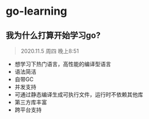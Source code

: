 # go-learning

## 我为什么打算开始学习go?

> 2020.11.5 周四 晚上8:51

- 想学习下热门语言，高性能的编译型语言
- 语法简洁
- 自带GC
- 并发支持
- 可通过静态编译生成可执行文件，运行时不依赖其他库
- 第三方库丰富
- 跨平台支持











